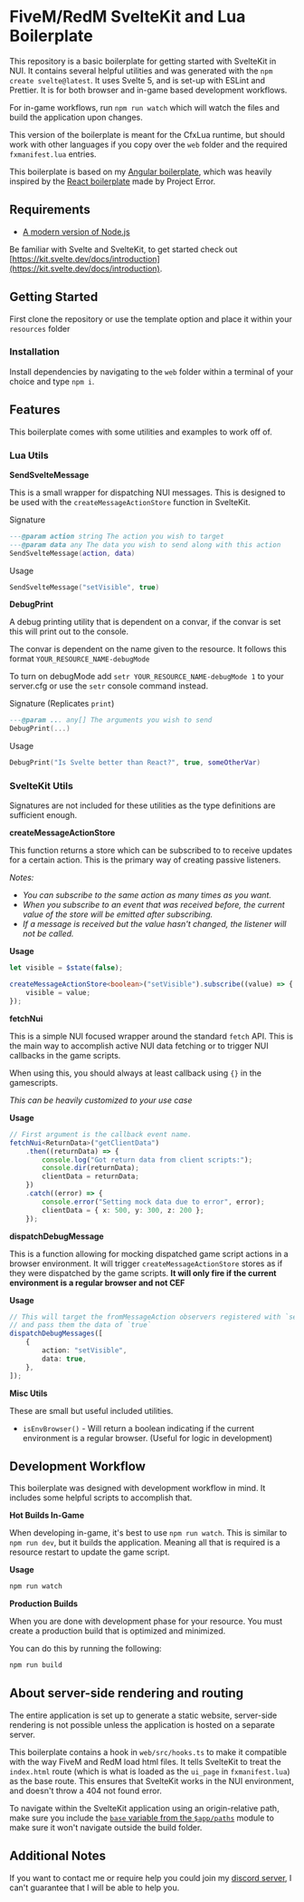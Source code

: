 # FiveM/RedM SvelteKit and Lua Boilerplate

This repository is a basic boilerplate for getting started with SvelteKit in NUI. It contains several helpful utilities and was generated with the `npm create svelte@latest`. It uses Svelte 5, and is set-up with ESLint and Prettier. It is for both browser and in-game based development workflows.

For in-game workflows, run `npm run watch` which will watch the files and build the application upon changes.

This version of the boilerplate is meant for the CfxLua runtime, but should work with other languages if you copy over the `web` folder and the required `fxmanifest.lua` entries.

This boilerplate is based on my [Angular boilerplate](https://github.com/r3ps4J/cfx-angular-boilerplate-lua), which was heavily inspired by the [React boilerplate](https://github.com/project-error/fivem-react-boilerplate-lua) made by Project Error.

## Requirements

-   [A modern version of Node.js](https://nodejs.org/en/)

Be familiar with Svelte and SvelteKit, to get started check out [https://kit.svelte.dev/docs/introduction](https://kit.svelte.dev/docs/introduction).

## Getting Started

First clone the repository or use the template option and place it within your `resources` folder

### Installation

Install dependencies by navigating to the `web` folder within a terminal of your choice and type `npm i`.

## Features

This boilerplate comes with some utilities and examples to work off of.

### Lua Utils

**SendSvelteMessage**

This is a small wrapper for dispatching NUI messages. This is designed to be used with the `createMessageActionStore` function in SvelteKit.

Signature

```lua
---@param action string The action you wish to target
---@param data any The data you wish to send along with this action
SendSvelteMessage(action, data)
```

Usage

```lua
SendSvelteMessage("setVisible", true)
```

**DebugPrint**

A debug printing utility that is dependent on a convar,
if the convar is set this will print out to the console.

The convar is dependent on the name given to the resource.
It follows this format `YOUR_RESOURCE_NAME-debugMode`

To turn on debugMode add `setr YOUR_RESOURCE_NAME-debugMode 1` to
your server.cfg or use the `setr` console command instead.

Signature (Replicates `print`)

```lua
---@param ... any[] The arguments you wish to send
DebugPrint(...)
```

Usage

```lua
DebugPrint("Is Svelte better than React?", true, someOtherVar)
```

### SvelteKit Utils

Signatures are not included for these utilities as the type definitions are sufficient enough.

**createMessageActionStore**

This function returns a store which can be subscribed to to receive updates for a certain action. This is the primary way of creating passive listeners.

_Notes:_

- _You can subscribe to the same action as many times as you want._
- _When you subscribe to an event that was received before, the current value of the store will be emitted after subscribing._
- _If a message is received but the value hasn't changed, the listener will not be called._

**Usage**

```ts
let visible = $state(false);

createMessageActionStore<boolean>("setVisible").subscribe((value) => {
    visible = value;
});
```

**fetchNui**

This is a simple NUI focused wrapper around the standard `fetch` API. This is the main way to accomplish active NUI data fetching or to trigger NUI callbacks in the game scripts.

When using this, you should always at least callback using `{}` in the gamescripts.

_This can be heavily customized to your use case_

**Usage**

```ts
// First argument is the callback event name.
fetchNui<ReturnData>("getClientData")
    .then((returnData) => {
        console.log("Got return data from client scripts:");
        console.dir(returnData);
        clientData = returnData;
    })
    .catch((error) => {
        console.error("Setting mock data due to error", error);
        clientData = { x: 500, y: 300, z: 200 };
    });
```

**dispatchDebugMessage**

This is a function allowing for mocking dispatched game script actions in a browser environment. It will trigger `createMessageActionStore` stores as if they were dispatched by the game scripts. **It will only fire if the current environment is a regular browser and not CEF**

**Usage**

```ts
// This will target the fromMessageAction observers registered with `setVisible`
// and pass them the data of `true`
dispatchDebugMessages([
    {
        action: "setVisible",
        data: true,
    },
]);
```

**Misc Utils**

These are small but useful included utilities.

-   `isEnvBrowser()` - Will return a boolean indicating if the current
    environment is a regular browser. (Useful for logic in development)

## Development Workflow

This boilerplate was designed with development workflow in mind. It includes some helpful scripts to accomplish that.

**Hot Builds In-Game**

When developing in-game, it's best to use `npm run watch`. This is similar to `npm run dev`, but it builds the application. Meaning all that is required is a resource restart to update the game script.

**Usage**

```sh
npm run watch
```

**Production Builds**

When you are done with development phase for your resource. You must create a production build that is optimized and minimized.

You can do this by running the following:

```sh
npm run build
```

## About server-side rendering and routing

The entire application is set up to generate a static website, server-side rendering is not possible unless the application is hosted on a separate server.

This boilerplate contains a hook in `web/src/hooks.ts` to make it compatible with the way FiveM and RedM load html files. It tells SvelteKit to treat the `index.html` route (which is what is loaded as the `ui_page` in `fxmanifest.lua`) as the base route. This ensures that SvelteKit works in the NUI environment, and doesn't throw a 404 not found error.

To navigate within the SvelteKit application using an origin-relative path, make sure you include the [`base` variable from the `$app/paths`](https://kit.svelte.dev/docs/modules#$app-paths-base) module to make sure it won't navigate outside the build folder.

## Additional Notes

If you want to contact me or require help you could join my [discord server](https://discord.gg/bEWmBbg), I can't guarantee that I will be able to help you.
